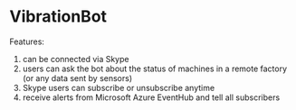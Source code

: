 # VibrationBot
Features:
1. can be connected via Skype
2. users can ask the bot about the status of machines in a remote factory (or any data sent by sensors)
3. Skype users can subscribe or unsubscribe anytime
4. receive alerts from Microsoft Azure EventHub and tell all subscribers
